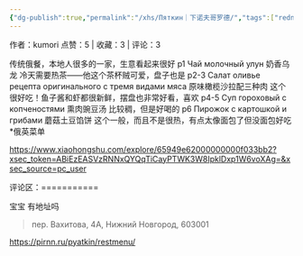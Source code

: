 ```yaml
---
{"dg-publish":true,"permalink":"/xhs/Пяткин｜下诺夫哥罗德/","tags":["rednote"]}
---
```


作者：kumori
点赞：5   |   收藏：3   |   评论：3

传统俄餐，本地人很多的一家，生意看起来很好
p1 Чай молочный улун 奶香乌龙 冷天需要热茶——他这个茶杯贼可爱，盘子也是
p2-3 Салат оливье рецепта оригинального с тремя видами мяса 原味橄榄沙拉配三种肉 这个很好吃！鱼子酱和虾都很新鲜，摆盘也非常好看，喜欢
p4-5 Суп гороховый с копченостями 熏肉豌豆汤 比较稠，但是好喝的
p6 Пирожок с картошкой и грибами 蘑菇土豆馅饼 这个一般，而且不是很热，有点太像面包了但没面包好吃
*俄英菜单

https://www.xiaohongshu.com/explore/65949e62000000000f033bb2?xsec_token=ABiEzEASVzRNNxQYQqTiCayPTWK3W8IpklDxp1W6voXAg=&xsec_source=pc_user

评论区：===========

宝宝 有地址吗

> пер. Вахитова, 4А, Нижний Новгород, 603001

https://pirnn.ru/pyatkin/restmenu/
